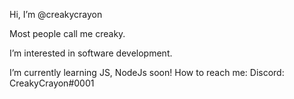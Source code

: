 Hi, I’m @creakycrayon

Most people call me creaky. 

I’m interested in software development.

I’m currently learning 
JS,
NodeJs soon!
How to reach me:
Discord: CreakyCrayon#0001
